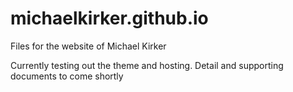 # michaelkirker.github.io
Files for the website of Michael Kirker



Currently testing out the theme and hosting. Detail and supporting documents to come shortly
